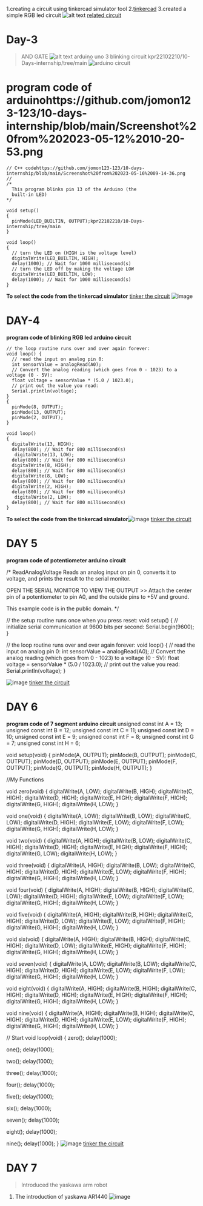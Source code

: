 1.creating a circuit using tinkercad simulator tool
2.[tinkercad](https://www.tinkercad.com)
3.created a simple RGB led circuit
![alt text](https://github.com/jomon123-123/10-days-internship/blob/main/Screenshot%20from%202023-05-09%2012-06-24.png)
[related circuit](https://www.tinkercad.com/things/j22qveRhQoz-cool-maimu/editel)
# Day-3
> AND GATE
![alt text](https://github.com/jomon123-123/10-days-internship/blob/main/Screenshot%20from%202023-05-11%2010-30-50.png)
> arduino uno 3 blinking circuit kpr22102210/10-Days-internship/tree/main
![arduino circuit](https://github.com/jomon123-123/10-days-internship/blob/main/Screenshot%20from%202023-05-11%2011-12-00.png)
# program code of arduinohttps://github.com/jomon123-123/10-days-internship/blob/main/Screenshot%20from%202023-05-12%2010-20-53.png


```
// C++ codehttps://github.com/jomon123-123/10-days-internship/blob/main/Screenshot%20from%202023-05-16%2009-14-36.png
//
/*
  This program blinks pin 13 of the Arduino (the
  built-in LED)
*/

void setup()
{
  pinMode(LED_BUILTIN, OUTPUT);kpr22102210/10-Days-internship/tree/main
}

void loop()
{
  // turn the LED on (HIGH is the voltage level)
  digitalWrite(LED_BUILTIN, HIGH);
  delay(1000); // Wait for 1000 millisecond(s)
  // turn the LED off by making the voltage LOW
  digitalWrite(LED_BUILTIN, LOW);
  delay(1000); // Wait for 1000 millisecond(s)
}
```
**To select the code from the tinkercad simulator** [tinker the circuit](https://www.tinkercad.com/things/fJGi43uZF9o-blinking-led/editel)
![image](https://github.com/jomon123-123/10-days-internship/blob/main/Screenshot%20from%202023-05-11%2011-47-29.png) 
# DAY-4 
**program code of blinking RGB led arduino circuit**


```
// the loop routine runs over and over again forever:
void loop() {
  // read the input on analog pin 0:
  int sensorValue = analogRead(A0);
  // Convert the analog reading (which goes from 0 - 1023) to a voltage (0 - 5V):
  float voltage = sensorValue * (5.0 / 1023.0);
  // print out the value you read:
  Serial.println(voltage);
}
{
  pinMode(8, OUTPUT);
  pinMode(13, OUTPUT);
  pinMode(2, OUTPUT);
}

void loop()
{
  digitalWrite(13, HIGH);
  delay(800); // Wait for 800 millisecond(s)
   digitalWrite(13, LOW);
  delay(800); // Wait for 800 millisecond(s)
  digitalWrite(8, HIGH);
  delay(800); // Wait for 800 millisecond(s)
  digitalWrite(8, LOW);
  delay(800); // Wait for 800 millisecond(s)
  digitalWrite(2, HIGH);
  delay(800); // Wait for 800 millisecond(s)
   digitalWrite(2, LOW);
  delay(800); // Wait for 800 millisecond(s)
}
```
**To select the code from the tinkercad simulator**![image]()
[tinker the circuit](https://www.tinkercad.com/things/01X11hP2g8n-grand-hillar)
# DAY 5
**program code of potentiometer arduino circuit**



 /*
  ReadAnalogVoltage
  Reads an analog input on pin 0, converts it to voltage, and prints the result to the serial monitor.

  OPEN THE SERIAL MONITOR TO VIEW THE OUTPUT >> 
  Attach the center pin of a potentiometer to pin A0, and the outside pins to +5V and ground.

  This example code is in the public domain.
*/


// the setup routine runs once when you press reset:
void setup() {
  // initialize serial communication at 9600 bits per second:
  Serial.begin(9600);
}

// the loop routine runs over and over again forever:
void loop() {
  // read the input on analog pin 0:
  int sensorValue = analogRead(A0);
  // Convert the analog reading (which goes from 0 - 1023) to a voltage (0 - 5V):
  float voltage = sensorValue * (5.0 / 1023.0);
  // print out the value you read:
  Serial.println(voltage);
}

![image](https://github.com/jomon123-123/10-days-internship/blob/main/Screenshot%20from%202023-05-15%2014-42-02.png)
[tinker the circuit](https://www.tinkercad.com/things/6kdrijYkWY9-shiny-snicket-kieran/editel)
# DAY 6
**program code of 7 segment arduino circuit**
unsigned const int A = 13;
unsigned const int B = 12;
unsigned const int C = 11;
unsigned const int D = 10;
unsigned const int E = 9;
unsigned const int F = 8;
unsigned const int G = 7;
unsigned const int H = 6;


void setup(void)
{
  pinMode(A, OUTPUT);
  pinMode(B, OUTPUT);
  pinMode(C, OUTPUT);
  pinMode(D, OUTPUT);
  pinMode(E, OUTPUT);
  pinMode(F, OUTPUT);
  pinMode(G, OUTPUT);
  pinMode(H, OUTPUT);
}

//My Functions

void zero(void) {
  digitalWrite(A, LOW);
  digitalWrite(B, HIGH);
  digitalWrite(C, HIGH);
  digitalWrite(D, HIGH);
  digitalWrite(E, HIGH);
  digitalWrite(F, HIGH);
  digitalWrite(G, HIGH);
  digitalWrite(H, LOW);
}

void one(void) {
  digitalWrite(A, LOW);
  digitalWrite(B, LOW);
  digitalWrite(C, LOW);
  digitalWrite(D, HIGH);
  digitalWrite(E, LOW);
  digitalWrite(F, LOW);
  digitalWrite(G, HIGH);
  digitalWrite(H, LOW);
}

void two(void) {
  digitalWrite(A, HIGH);
  digitalWrite(B, LOW);
  digitalWrite(C, HIGH);
  digitalWrite(D, HIGH);
  digitalWrite(E, HIGH);
  digitalWrite(F, HIGH);
  digitalWrite(G, LOW);
  digitalWrite(H, LOW);
}

void three(void) {
  digitalWrite(A, HIGH);
  digitalWrite(B, LOW);
  digitalWrite(C, HIGH);
  digitalWrite(D, HIGH);
  digitalWrite(E, LOW);
  digitalWrite(F, HIGH);
  digitalWrite(G, HIGH);
  digitalWrite(H, LOW);
}

void four(void) {
  digitalWrite(A, HIGH);
  digitalWrite(B, HIGH);
  digitalWrite(C, LOW);
  digitalWrite(D, HIGH);
  digitalWrite(E, LOW);
  digitalWrite(F, LOW);
  digitalWrite(G, HIGH);
  digitalWrite(H, LOW);
}

void five(void) {
  digitalWrite(A, HIGH);
  digitalWrite(B, HIGH);
  digitalWrite(C, HIGH);
  digitalWrite(D, LOW);
  digitalWrite(E, LOW);
  digitalWrite(F, HIGH);
  digitalWrite(G, HIGH);
  digitalWrite(H, LOW);
}

void six(void) {
  digitalWrite(A, HIGH);
  digitalWrite(B, HIGH);
  digitalWrite(C, HIGH);
  digitalWrite(D, LOW);
  digitalWrite(E, HIGH);
  digitalWrite(F, HIGH);
  digitalWrite(G, HIGH);
  digitalWrite(H, LOW);
}

void seven(void) {
  digitalWrite(A, LOW);
  digitalWrite(B, LOW);
  digitalWrite(C, HIGH);
  digitalWrite(D, HIGH);
  digitalWrite(E, LOW);
  digitalWrite(F, LOW);
  digitalWrite(G, HIGH);
  digitalWrite(H, LOW);
}

void eight(void) {
  digitalWrite(A, HIGH);
  digitalWrite(B, HIGH);
  digitalWrite(C, HIGH);
  digitalWrite(D, HIGH);
  digitalWrite(E, HIGH);
  digitalWrite(F, HIGH);
  digitalWrite(G, HIGH);
  digitalWrite(H, LOW);
}

void nine(void) {
  digitalWrite(A, HIGH);
  digitalWrite(B, HIGH);
  digitalWrite(C, HIGH);
  digitalWrite(D, HIGH);
  digitalWrite(E, LOW);
  digitalWrite(F, HIGH);
  digitalWrite(G, HIGH);
  digitalWrite(H, LOW);
}

// Start
void loop(void)
{
  zero();
  delay(1000);
  
  one();
  delay(1000);
  
  two();
  delay(1000);
  
  three();
  delay(1000);
  
  four();
  delay(1000);
  
  five();
  delay(1000);
  
  six();
  delay(1000);
  
  seven();
  delay(1000);
  
  eight();
  delay(1000);
  
  nine();
  delay(1000);
}
![image](https://github.com/jomon123-123/10-days-internship/blob/main/Screenshot%20from%202023-05-16%2009-14-36.png)
[tinker the circuit](https://www.tinkercad.com/things/0ADi4MNSwgB-copy-of-arduino-7-segment-display/editel?tenant=circuits)
# DAY 7
> Introduced the yaskawa arm robot
1. The introduction of yaskawa AR1440 
![image](https://github.com/jomon123-123/10-days-internship/blob/main/images.jpeg)
